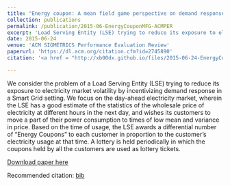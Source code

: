 ```yaml
---
title: "Energy coupon: A mean field game perspective on demand response in smart grids"
collection: publications
permalink: /publication/2015-06-EnergyCouponMFG-ACMPER
excerpt: 'Load Serving Entity (LSE) trying to reduce its exposure to electricity market volatility by sending coupons and lotteries to its customers for demand shifting.'
date: 2015-06-24
venue: 'ACM SIGMETRICS Performance Evaluation Review'
paperurl: 'https://dl.acm.org/citation.cfm?id=2745890'
citation: '<a href = "http://xb00dx.github.io/files/2015-06-24-EnergyCoupon-MFG.bib">[bib file]</a> Li, Jian, Bainan Xia, <b>Xinbo Geng</b>, Hao Ming, Srinivas Shakkottai, Vijay Subramanian, and Le Xie. "Energy coupon: A mean field game perspective on demand response in smart grids." <i>ACM SIGMETRICS Performance Evaluation Review 43</i>, no. 1 (2015): 455-456.'

---
```

We consider the problem of a Load Serving Entity (LSE) trying to reduce its exposure to electricity market volatility by incentivizing demand response in a Smart Grid setting. We focus on the day-ahead electricity market, wherein the LSE has a good estimate of the statistics of the wholesale price of electricity at different hours in the next day, and wishes its customers to move a part of their power consumption to times of low mean and variance in price. Based on the time of usage, the LSE awards a differential number of “Energy Coupons” to each customer in proportion to the customer’s electricity usage at that time. A lottery is held periodically in which the coupons held by all the customers are used as lottery tickets.

[Download paper here](http://academicpages.github.io/files/2015-06-24-EnergyCoupon-MFG.pdf)

Recommended citation: [bib](http://xb00dx.github.io/files/2015-06-24-EnergyCoupon-MFG.bib)